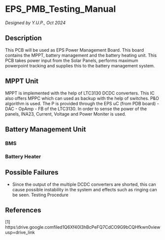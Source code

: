 # EPS_PMB_Testing_Manual
_Designed by Y.U.P., Oct 2024_ 

## Description
This PCB will be used as EPS Power Management Board. This board contains the MPPT, battery management and the battery heating unit. This PCB takes power input from the Solar Panels, performs maximum powerpoint tracking and supplies this to the battery management system.

## MPPT Unit
MPPT is implemented with the help of LTC3130 DCDC converters. This IC also offers MPPC which can used as backup with the help of switches. P&O algorithm is used. The P is provided through the EPS uC (from PDB board) - DAC - OpAmp - FB of the LTC3130. In order to sense the power of the panels, INA23, Current, Voltage and Power Moniter is used.

## Battery Management Unit

### BMS
### Battery Heater

## Possible Failures
- Since the output of the multiple DCDC converters are shorted, this can cause possible instability in the system and effects such as ringing can be seen.
Testing Procedure

## References
[1] https:\\drive.google.comfiled1Q6Xf40I3hBcPeFQ7CdCO9G9bCQHfkwn0viewusp=drive_link
